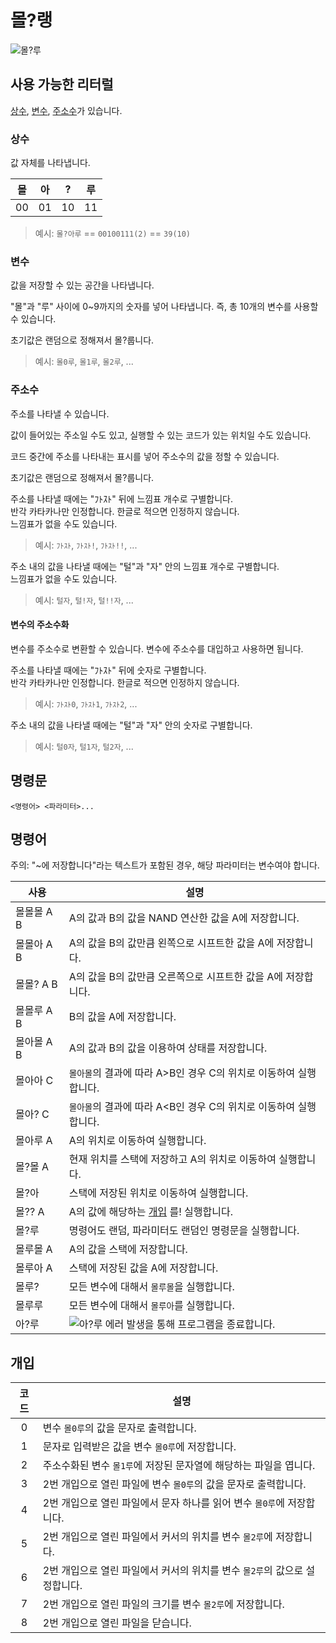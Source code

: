 # 몰?랭

![몰?루](https://ac2.namu.la/20210218/fee9a87d7583362b801ca2415dcfbff6b7d54e6e896cd45d2aced00610bd4fce.png)

## 사용 가능한 리터럴

[상수](#상수), [변수](#변수), [주소수](#주소수)가 있습니다.

### 상수

값 자체를 나타냅니다.

|몰|아|?|루|
|-|-|-|-|
|00|01|10|11|

> 예시: `몰?아루` == `00100111(2)` == `39(10)`

### 변수

값을 저장할 수 있는 공간을 나타냅니다.

"몰"과 "루" 사이에 0~9까지의 숫자를 넣어 나타냅니다.
즉, 총 10개의 변수를 사용할 수 있습니다.

초기값은 랜덤으로 정해져서 몰?룹니다.

> 예시: `몰0루`, `몰1루`, `몰2루`, ...

### 주소수

주소를 나타낼 수 있습니다.

값이 들어있는 주소일 수도 있고, 실행할 수 있는 코드가 있는 위치일 수도 있습니다.

코드 중간에 주소를 나타내는 표시를 넣어 주소수의 값을 정할 수 있습니다.

초기값은 랜덤으로 정해져서 몰?룹니다.

주소를 나타낼 때에는 "ﾌﾄｽﾄ" 뒤에 느낌표 개수로 구별합니다.  
반각 카타카나만 인정합니다. 한글로 적으면 인정하지 않습니다.  
느낌표가 없을 수도 있습니다.

> 예시: `ﾌﾄｽﾄ`, `ﾌﾄｽﾄ!`, `ﾌﾄｽﾄ!!`, ...

주소 내의 값을 나타낼 때에는 "털"과 "자" 안의 느낌표 개수로 구별합니다.  
느낌표가 없을 수도 있습니다.

> 예시: `털자`, `털!자`, `털!!자`, ...

#### 변수의 주소수화

변수를 주소수로 변환할 수 있습니다.
변수에 주소수를 대입하고 사용하면 됩니다.

주소를 나타낼 때에는 "ﾌﾄｽﾄ" 뒤에 숫자로 구별합니다.  
반각 카타카나만 인정합니다. 한글로 적으면 인정하지 않습니다.

> 예시: `ﾌﾄｽﾄ0`, `ﾌﾄｽﾄ1`, `ﾌﾄｽﾄ2`, ...

주소 내의 값을 나타낼 때에는 "털"과 "자" 안의 숫자로 구별합니다.

> 예시: `털0자`, `털1자`, `털2자`, ...

## 명령문

```mollang
<명령어> <파라미터>...
```

## 명령어

주의: "~에 저장합니다"라는 텍스트가 포함된 경우, 해당 파라미터는 변수여야 합니다.

|사용|설명|
|-|-|
|몰몰몰 A B|A의 값과 B의 값을 NAND 연산한 값을 A에 저장합니다.|
|몰몰아 A B|A의 값을 B의 값만큼 왼쪽으로 시프트한 값을 A에 저장합니다.|
|몰몰? A B|A의 값을 B의 값만큼 오른쪽으로 시프트한 값을 A에 저장합니다.|
|몰몰루 A B|B의 값을 A에 저장합니다.|
|몰아몰 A B|A의 값과 B의 값을 이용하여 상태를 저장합니다.|
|몰아아 C|`몰아몰`의 결과에 따라 A&gt;B인 경우 C의 위치로 이동하여 실행합니다.|
|몰아? C|`몰아몰`의 결과에 따라 A&lt;B인 경우 C의 위치로 이동하여 실행합니다.|
|몰아루 A|A의 위치로 이동하여 실행합니다.|
|몰?몰 A|현재 위치를 스택에 저장하고 A의 위치로 이동하여 실행합니다.|
|몰?아|스택에 저장된 위치로 이동하여 실행합니다.|
|몰?? A|A의 값에 해당하는 [개입](#개입) 를! 실행합니다.|
|몰?루|명령어도 랜덤, 파라미터도 랜덤인 명령문을 실행합니다.|
|몰루몰 A|A의 값을 스택에 저장합니다.|
|몰루아 A|스택에 저장된 값을 A에 저장합니다.|
|몰루?|모든 변수에 대해서 `몰루몰`을 실행합니다.|
|몰루루|모든 변수에 대해서 `몰루아`를 실행합니다.|
|아?루|![아?루](https://ac.namu.la/20211108s1/081c232f048c3d9a458f56584df508baa4291e8975c157016255d81ffa129449.png) 에러 발생을 통해 프로그램을 종료합니다.|

## 개입

|코드|설명|
|:-:|-|
|0|변수 `몰0루`의 값을 문자로 출력합니다.|
|1|문자로 입력받은 값을 변수 `몰0루`에 저장합니다.|
|2|주소수화된 변수 `몰1루`에 저장된 문자열에 해당하는 파일을 엽니다.|
|3|2번 개입으로 열린 파일에 변수 `몰0루`의 값을 문자로 출력합니다.|
|4|2번 개입으로 열린 파일에서 문자 하나를 읽어 변수 `몰0루`에 저장합니다.|
|5|2번 개입으로 열린 파일에서 커서의 위치를 변수 `몰2루`에 저장합니다.|
|6|2번 개입으로 열린 파일에서 커서의 위치를 변수 `몰2루`의 값으로 설정합니다.|
|7|2번 개입으로 열린 파일의 크기를 변수 `몰2루`에 저장합니다.|
|8|2번 개입으로 열린 파일을 닫습니다.|
